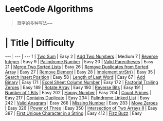# LeetCode Algorithms

> 茴字的多种写法~~

#   |   Title   |   Difficulty
--- |   --- |    ---
1	|   [Two Sum](1.Two_Sum.md) |   Easy
2   |   [Add Two Numbers](2.Add_Two_Numbers.md) |   Medium
7   |   [Reverse Integer](7.Reverse_Integer.md) |   Easy
9   |   [Palindrome Number](9.Palindrome_Number.md) |   Easy
20  |   [Valid Parentheses](20.Valid_Parentheses.md) |   Easy
21  |   [Merge Two Sorted Lists](21.Merge_Two_Sorted_Lists.md) |   Easy
26  |   [Remove Duplicates from Sorted Array](26.Remove_Duplicates_from_Sorted_Array.md) |   Easy
27  |   [Remove Element](27.Remove_Element.md) |   Easy
28  |   [Implement strStr()](28.Implement_strStr.md) |   Easy
35  |   [Search Insert Position](35.Search_Insert_Position.md) |   Easy
58  |   [Length of Last Word](58.Length_of_Last_Word.md) |   Easy
67  |   [Add Binary](67.Add_Binary.md) |   Easy
171 |   [Excel Sheet Column Number](171.Excel_Sheet_Column_Number.md)    |   Easy
172 |   [Factorial Trailing Zeroes](172.Factorial_Trailing_Zeroes.md)    |   Easy
189 |   [Rotate Array](189.Rotate_Array.md) |   Easy
190 |   [Reverse Bits](190.Reverse_Bits.md) |   Easy
191 |   [Number of 1 Bits](191.Number_of_1_Bits.md)    |   Easy
202 |   [Happy Number](202.Happy_Number.md) |   Easy
204 |   [Count Primes](204.Count_Primes.md) |   Easy
217 |   [Contains Duplicate](217.Contains_Duplicate.md)   |   Easy
234 |   [Palindrome Linked List](234.Palindrome_Linked_List.md)   |   Easy
242 |   [Valid Anagram](242.Valid_Anagram.md)    |   Easy
268 |   [Missing Number](268.Missing_Number.md)   |   Easy
283 |   [Move Zeroes](283.Move_Zeroes.md)  |   Easy
326 |   [Power of Three](326.Power_of_Three.md)   |   Easy
350 |   [Intersection of Two Arrays II](350.Intersection_of_Two_Arrays_II.md)    |   Easy
387 |   [First Unique Character in a String](387.First_Unique_Character_in_a_String.md)   |   Easy
412 |   [Fizz Buzz](412.Fizz_Buzz.md)    |   Easy